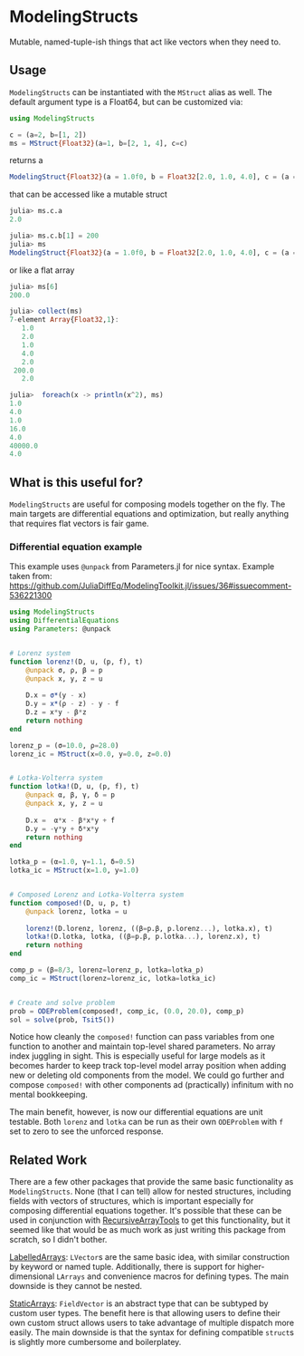 # ModelingStructs

 Mutable, named-tuple-ish things that act like vectors when they need to.

## Usage
```ModelingStructs``` can be instantiated with the ```MStruct``` alias as well. The default argument
type is a Float64, but can be customized via:

```julia
using ModelingStructs

c = (a=2, b=[1, 2])
ms = MStruct{Float32}(a=1, b=[2, 1, 4], c=c)
```

returns a

```julia
ModelingStruct{Float32}(a = 1.0f0, b = Float32[2.0, 1.0, 4.0], c = (a = 2.0f0, b = Float32[1.0, 2.0]))
```

that can be accessed like a mutable struct

```julia
julia> ms.c.a
2.0

julia> ms.c.b[1] = 200
julia> ms
ModelingStruct{Float32}(a = 1.0f0, b = Float32[2.0, 1.0, 4.0], c = (a = 2.0f0, b = Float32[200.0, 2.0]))
```

or like a flat array

```julia
julia> ms[6]
200.0

julia> collect(ms)
7-element Array{Float32,1}:
   1.0
   2.0
   1.0
   4.0
   2.0
 200.0
   2.0

julia>  foreach(x -> println(x^2), ms)
1.0
4.0
1.0
16.0
4.0
40000.0
4.0
```

## What is this useful for?
```ModelingStructs``` are useful for composing models together on the fly. The main targets are differential equations and optimization, but really anything that requires flat vectors is fair game.

### Differential equation example
This example uses ```@unpack``` from Parameters.jl for nice syntax. Example taken from:
https://github.com/JuliaDiffEq/ModelingToolkit.jl/issues/36#issuecomment-536221300
```julia
using ModelingStructs
using DifferentialEquations
using Parameters: @unpack


# Lorenz system
function lorenz!(D, u, (p, f), t)
    @unpack σ, ρ, β = p
    @unpack x, y, z = u
    
    D.x = σ*(y - x)
    D.y = x*(ρ - z) - y - f
    D.z = x*y - β*z
    return nothing
end

lorenz_p = (σ=10.0, ρ=28.0)
lorenz_ic = MStruct(x=0.0, y=0.0, z=0.0)


# Lotka-Volterra system
function lotka!(D, u, (p, f), t)
    @unpack α, β, γ, δ = p
    @unpack x, y, z = u
    
    D.x =  α*x - β*x*y + f
    D.y = -γ*y + δ*x*y
    return nothing
end

lotka_p = (α=1.0, γ=1.1, δ=0.5)
lotka_ic = MStruct(x=1.0, y=1.0)


# Composed Lorenz and Lotka-Volterra system
function composed!(D, u, p, t)
    @unpack lorenz, lotka = u
    
    lorenz!(D.lorenz, lorenz, ((β=p.β, p.lorenz...), lotka.x), t)
    lotka!(D.lotka, lotka, ((β=p.β, p.lotka...), lorenz.x), t)
    return nothing
end

comp_p = (β=8/3, lorenz=lorenz_p, lotka=lotka_p)
comp_ic = MStruct(lorenz=lorenz_ic, lotka=lotka_ic)


# Create and solve problem
prob = ODEProblem(composed!, comp_ic, (0.0, 20.0), comp_p)
sol = solve(prob, Tsit5())
```

Notice how cleanly the ```composed!``` function can pass variables from one function to another and maintain top-level shared parameters. No array index juggling in sight. This is especially useful for large models as it becomes harder to keep track top-level model array position when adding new or deleting old components from the model. We could go further and compose ```composed!``` with other components ad (practically) infinitum with no mental bookkeeping.

The main benefit, however, is now our differential equations are unit testable. Both ```lorenz``` and ```lotka``` can be run as their own ```ODEProblem``` with ```f``` set to zero to see the unforced response.

## Related Work
There are a few other packages that provide the same basic functionality as `ModelingStructs`. None (that I can tell) allow for nested structures, including fields with vectors of structures, which is important especially for composing differential equations together. It's possible that these can be used in conjunction with [RecursiveArrayTools](https://github.com/JuliaDiffEq/RecursiveArrayTools.jl) to get this functionality, but it seemed like that would be as much work as just writing this package from scratch, so I didn't bother.

[LabelledArrays](https://github.com/JuliaDiffEq/LabelledArrays.jl):
`LVector`s are the same basic idea, with similar construction by keyword or named tuple. Additionally, there is support for higher-dimensional `LArrays` and convenience macros for defining types. The main downside is they cannot be nested.

[StaticArrays](https://juliaarrays.github.io/StaticArrays.jl):
`FieldVector` is an abstract type that can be subtyped by custom user types. The benefit here is that allowing users to define their own custom struct allows users to take advantage of multiple dispatch more easily. The main downside is that the syntax for defining compatible `struct`s is slightly more cumbersome and boilerplatey.
